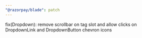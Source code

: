 ```yaml
---
"@razorpay/blade": patch
---
```


fix(Dropdown): remove scrollbar on tag slot and allow clicks on DropdownLink and DropdownButton chevron icons
